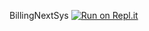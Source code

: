 BillingNextSys
[![Run on Repl.it](https://repl.it/badge/github/ruchit-patel/BillingNextSys)](https://repl.it/github/ruchit-patel/BillingNextSys)